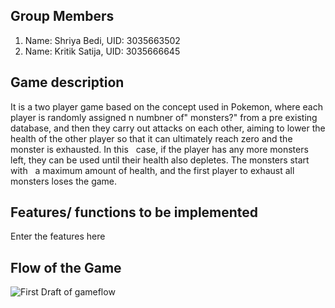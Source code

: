 ## Group Members
  
 1. Name: Shriya Bedi, UID: 3035663502
 2. Name: Kritik Satija, UID: 3035666645

## Game description

It is a two player game based on the concept used in Pokemon, where each player is randomly assigned n numbner of" monsters?" from a pre existing database, and then they carry out attacks on each other, aiming to lower the health of the other player so that it can ultimately reach zero and the monster is exhausted. In this &nbsp;&nbsp;case, if the player has any more monsters left, they can be used until their health also depletes. The monsters start with &nbsp;&nbsp;a maximum amount of health, and the first player to exhaust all monsters loses the game.

## Features/ functions to be implemented

Enter the features here

## Flow of the Game

![First Draft of gameflow](https://raw.githubusercontent.com/satijakritik/images/master/pokemon_flowchart_first_draft.jpeg?token=ANKJCUY6HACK3WBTJLSE2FK6TFFBK)
